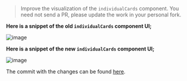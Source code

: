 > Improve the visualization of the `individualCards` component. You need not send a PR, please update the work in your personal fork.
> 

**Here is a snippet of the old `individualCards` component UI;**

![image](https://user-images.githubusercontent.com/45284829/113393254-4eb42500-938e-11eb-99ac-ef53308e6e51.png)

**Here is a snippet of the new `individualCards` component UI;**

![image](https://user-images.githubusercontent.com/45284829/113417092-a2d4fe80-93ba-11eb-8080-c79a13350949.png)


The commit with the changes can be found [here](https://github.com/SteveKola/grimoirelab-sortinghat/commit/6749c0d76a4328255b87823971d327c5d2a8f3f2).
